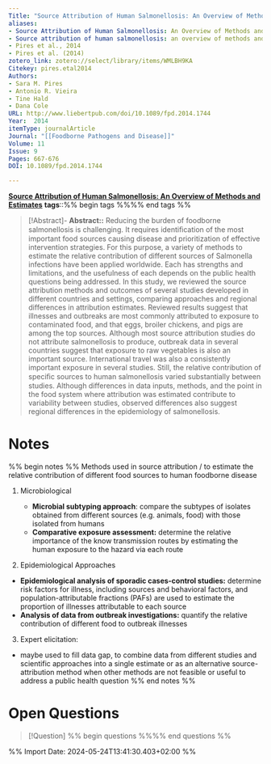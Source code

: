 ```yaml
---
Title: "Source Attribution of Human Salmonellosis: An Overview of Methods and Estimates"
aliases: 
- Source Attribution of Human Salmonellosis: An Overview of Methods and Estimates
- Source attribution of human salmonellosis: an overview of methods and estimates
- Pires et al., 2014
- Pires et al. (2014)
zotero_link: zotero://select/library/items/WMLBH9KA
Citekey: pires.etal2014
Authors:
- Sara M. Pires
- Antonio R. Vieira
- Tine Hald
- Dana Cole
URL: http://www.liebertpub.com/doi/10.1089/fpd.2014.1744
Year:  2014
itemType: journalArticle
Journal: "[[Foodborne Pathogens and Disease]]"
Volume: 11
Issue: 9 
Pages: 667-676
DOI: 10.1089/fpd.2014.1744

---
```

**[Source Attribution of Human Salmonellosis: An Overview of Methods and Estimates](zotero://select/library/items/LIMMCWYZ)**
**tags**::%% begin tags %%%% end tags %%

> [!Abstract]- 
**Abstract::** Reducing the burden of foodborne salmonellosis is challenging. It requires identiﬁcation of the most important food sources causing disease and prioritization of effective intervention strategies. For this purpose, a variety of methods to estimate the relative contribution of different sources of Salmonella infections have been applied worldwide. Each has strengths and limitations, and the usefulness of each depends on the public health questions being addressed. In this study, we reviewed the source attribution methods and outcomes of several studies developed in different countries and settings, comparing approaches and regional differences in attribution estimates. Reviewed results suggest that illnesses and outbreaks are most commonly attributed to exposure to contaminated food, and that eggs, broiler chickens, and pigs are among the top sources. Although most source attribution studies do not attribute salmonellosis to produce, outbreak data in several countries suggest that exposure to raw vegetables is also an important source. International travel was also a consistently important exposure in several studies. Still, the relative contribution of speciﬁc sources to human salmonellosis varied substantially between studies. Although differences in data inputs, methods, and the point in the food system where attribution was estimated contribute to variability between studies, observed differences also suggest regional differences in the epidemiology of salmonellosis.

# Notes
%% begin notes %%
Methods used in source attribution / to estimate the relative contribution of different food sources to human foodborne disease 
1. Microbiological
	- **Microbial subtyping approach**: compare the subtypes of isolates obtained from different sources (e.g. animals, food) with those isolated from humans
	- **Comparative exposure assessment:** determine the relative importance of the know transmission routes by estimating the human exposure to the hazard via each route

2. Epidemiological Approaches
- **Epidemiological analysis of sporadic cases-control studies:** determine risk factors for illness, including sources and behavioral factors, and population-attributable fractions (PAFs) are used to estimate the proportion of illnesses attributable to each source
- **Analysis of data from outbreak investigations:** quantify the relative contribution of different food to outbreak illnesses

3. Expert elicitation: 
- maybe used to fill data gap, to combine data from different studies and scientific approaches into a single estimate or as an alternative source-attribution method when other methods are not feasible or useful to address a public health question
%% end notes %%

# Open Questions
> [!Question] %% begin questions %%%% end questions %%
>

%% Import Date: 2024-05-24T13:41:30.403+02:00 %%
